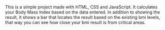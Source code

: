 This is a simple project made with HTML, CSS and JavaScript. It calculates your Body Mass Index based on the data entered. In addition to showing the result, it shows a bar that locates the result based on the existing bmi levels, that way you can see how close your bmi result is from critical areas. 
